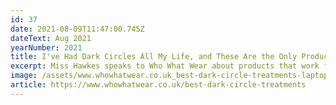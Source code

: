 ```yaml
---
id: 37
date: 2021-08-09T11:47:00.745Z
dateText: Aug 2021
yearNumber: 2021
title: I've Had Dark Circles All My Life, and These Are the Only Products That Work
excerpt: Miss Hawkes speaks to Who What Wear about products that work for dark circles.
image: /assets/www.whowhatwear.co.uk_best-dark-circle-treatments-laptop-with-hidpi-screen-.jpg
article: https://www.whowhatwear.co.uk/best-dark-circle-treatments
---
```

